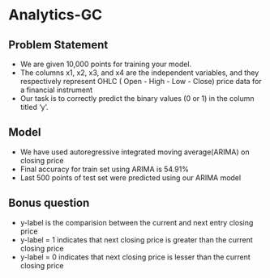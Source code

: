 # Analytics-GC
## Problem Statement
* We are given 10,000 points for training your model. 
* The columns x1, x2, x3, and x4 are the independent variables, and they respectively represent OHLC ( Open - High - Low - Close) price data for a financial instrument
* Our task is to correctly predict the binary values (0 or 1) in the column titled ‘y’.
## Model
* We have used autoregressive integrated moving average(ARIMA) on closing price
* Final accuracy for train set using ARIMA is 54.91%
* Last 500 points of test set were predicted using our ARIMA model
## Bonus question
* y-label is the comparision between the current and next entry closing price
* y-label = 1 indicates that next closing price is greater than the current closing price
* y-label = 0 indicates that next closing price is lesser than the current closing price
